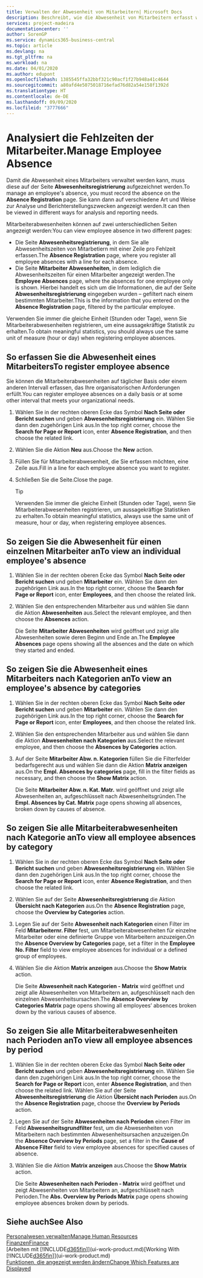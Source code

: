 ```yaml
---
title: Verwalten der Abwesenheit von Mitarbeitern| Microsoft Docs
description: Beschreibt, wie die Abwesenheit von Mitarbeitern erfasst wird und Abwesenheitsstatistiken analysiert werden.
services: project-madeira
documentationcenter: ''
author: SorenGP
ms.service: dynamics365-business-central
ms.topic: article
ms.devlang: na
ms.tgt_pltfrm: na
ms.workload: na
ms.date: 04/01/2020
ms.author: edupont
ms.openlocfilehash: 1385545ffa32bbf321c90acf1f27b948a41c4644
ms.sourcegitcommit: a80afd4e5075018716efad76d82a54e158f1392d
ms.translationtype: HT
ms.contentlocale: de-DE
ms.lasthandoff: 09/09/2020
ms.locfileid: "3777666"
---
```

# <a name="manage-employee-absence"></a><span data-ttu-id="369bb-103">Analysiert die Fehlzeiten der Mitarbeiter.</span><span class="sxs-lookup"><span data-stu-id="369bb-103">Manage Employee Absence</span></span>
<span data-ttu-id="369bb-104">Damit die Abwesenheit eines Mitarbeiters verwaltet werden kann, muss diese auf der Seite **Abwesenheitsregistrierung** aufgezeichnet werden.</span><span class="sxs-lookup"><span data-stu-id="369bb-104">To manage an employee's absence, you must record the absence on the **Absence Registration** page.</span></span> <span data-ttu-id="369bb-105">Sie kann dann auf verschiedene Art und Weise zur Analyse und Berichterstellungszwecken angezeigt werden.</span><span class="sxs-lookup"><span data-stu-id="369bb-105">It can then be viewed in different ways for analysis and reporting needs.</span></span>

<span data-ttu-id="369bb-106">Mitarbeiterabwesenheiten können auf zwei unterschiedlichen Seiten angezeigt werden:</span><span class="sxs-lookup"><span data-stu-id="369bb-106">You can view employee absence in two different pages:</span></span>

* <span data-ttu-id="369bb-107">Die Seite **Abwesenheitsregistrierung**, in dem Sie alle Abwesenheitszeiten von Mitarbetiern mit einer Zeile pro Fehlzeit erfassen.</span><span class="sxs-lookup"><span data-stu-id="369bb-107">The **Absence Registration** page, where you register all employee absences with a line for each absence.</span></span>
* <span data-ttu-id="369bb-108">Die Seite **Mitarbeiter Abwesenheiten**, in dem lediglich die Abwesenheitszeiten für einen Mitarbeiter angezeigt werden.</span><span class="sxs-lookup"><span data-stu-id="369bb-108">The **Employee Absences** page, where the absences for one employee only is shown.</span></span> <span data-ttu-id="369bb-109">Hierbei handelt es sich um die Informationen, die auf der Seite **Abwesenheitsregistrierung** eingegeben wurden – gefiltert nach einem bestimmten Mitarbeiter.</span><span class="sxs-lookup"><span data-stu-id="369bb-109">This is the information that you entered on the **Absence Registration** page, filtered by the particular employee.</span></span>

<span data-ttu-id="369bb-110">Verwenden Sie immer die gleiche Einheit (Stunden oder Tage), wenn Sie Mitarbeiterabwesenheiten registrieren, um eine aussagekräftige Statistik zu erhalten.</span><span class="sxs-lookup"><span data-stu-id="369bb-110">To obtain meaningful statistics, you should always use the same unit of measure (hour or day) when registering employee absences.</span></span>

## <a name="to-register-employee-absence"></a><span data-ttu-id="369bb-111">So erfassen Sie die Abwesenheit eines Mitarbeiters</span><span class="sxs-lookup"><span data-stu-id="369bb-111">To register employee absence</span></span>
<span data-ttu-id="369bb-112">Sie können die Mitarbeiterabwesenheiten auf täglicher Basis oder einem anderen Intervall erfassen, das Ihre organisatorischen Anforderungen erfüllt.</span><span class="sxs-lookup"><span data-stu-id="369bb-112">You can register employee absences on a daily basis or at some other interval that meets your organizational needs.</span></span>

1. <span data-ttu-id="369bb-113">Wählen Sie in der rechten oberen Ecke das Symbol **Nach Seite oder Bericht suchen** und geben **Abwesenheitsregistrierung** ein. Wählen Sie dann den zugehörigen Link aus.</span><span class="sxs-lookup"><span data-stu-id="369bb-113">In the top right corner, choose the **Search for Page or Report** icon, enter **Absence Registration**, and then choose the related link.</span></span>
2. <span data-ttu-id="369bb-114">Wählen Sie die Aktion **Neu** aus.</span><span class="sxs-lookup"><span data-stu-id="369bb-114">Choose the **New** action.</span></span>
3. <span data-ttu-id="369bb-115">Füllen Sie für Mitarbeiterabwesenheit, die Sie erfassen möchten, eine Zeile aus.</span><span class="sxs-lookup"><span data-stu-id="369bb-115">Fill in a line for each employee absence you want to register.</span></span>
4. <span data-ttu-id="369bb-116">Schließen Sie die Seite.</span><span class="sxs-lookup"><span data-stu-id="369bb-116">Close the page.</span></span>

    > [!Tip]
    > <span data-ttu-id="369bb-117">Verwenden Sie immer die gleiche Einheit (Stunden oder Tage), wenn Sie Mitarbeiterabwesenheiten registrieren, um aussagekräftige Statistiken zu erhalten.</span><span class="sxs-lookup"><span data-stu-id="369bb-117">To obtain meaningful statistics, always use the same unit of measure, hour or day, when registering employee absences.</span></span>

## <a name="to-view-an-individual-employees-absence"></a><span data-ttu-id="369bb-118">So zeigen Sie die Abwesenheit für einen einzelnen Mitarbeiter an</span><span class="sxs-lookup"><span data-stu-id="369bb-118">To view an individual employee's absence</span></span>
1. <span data-ttu-id="369bb-119">Wählen Sie in der rechten oberen Ecke das Symbol **Nach Seite oder Bericht suchen** und geben **Mitarbeiter** ein. Wählen Sie dann den zugehörigen Link aus.</span><span class="sxs-lookup"><span data-stu-id="369bb-119">In the top right corner, choose the **Search for Page or Report** icon, enter **Employees**, and then choose the related link.</span></span>
2. <span data-ttu-id="369bb-120">Wählen Sie den entsprechenden Mitarbeiter aus und wählen Sie dann die Aktion **Abwesenheiten** aus.</span><span class="sxs-lookup"><span data-stu-id="369bb-120">Select the relevant employee, and then choose the **Absences** action.</span></span>

    <span data-ttu-id="369bb-121">Die Seite **Mitarbeiter Abwesenheiten** wird geöffnet und zeigt alle Abwesenheiten sowie deren Beginn und Ende an.</span><span class="sxs-lookup"><span data-stu-id="369bb-121">The **Employee Absences** page opens showing all the absences and the date on which they started and ended.</span></span>

## <a name="to-view-an-employees-absence-by-categories"></a><span data-ttu-id="369bb-122">So zeigen Sie die Abwesenheit eines Mitarbeiters nach Kategorien an</span><span class="sxs-lookup"><span data-stu-id="369bb-122">To view an employee's absence by categories</span></span>
1. <span data-ttu-id="369bb-123">Wählen Sie in der rechten oberen Ecke das Symbol **Nach Seite oder Bericht suchen** und geben **Mitarbeiter** ein. Wählen Sie dann den zugehörigen Link aus.</span><span class="sxs-lookup"><span data-stu-id="369bb-123">In the top right corner, choose the **Search for Page or Report** icon, enter **Employees**, and then choose the related link.</span></span>
2. <span data-ttu-id="369bb-124">Wählen Sie den entsprechenden Mitarbeiter aus und wählen Sie dann die Aktion **Abwesenheiten nach Kategorien** aus.</span><span class="sxs-lookup"><span data-stu-id="369bb-124">Select the relevant employee, and then choose the **Absences by Categories** action.</span></span>
3. <span data-ttu-id="369bb-125">Auf der Seite **Mitarbeiter Abw. n. Kategorien** füllen Sie die Filterfelder bedarfsgerecht aus und wählen Sie dann die Aktion **Matrix anzeigen** aus.</span><span class="sxs-lookup"><span data-stu-id="369bb-125">On the **Empl. Absences by categories** page, fill in the filter fields as necessary, and then choose the **Show Matrix** action.</span></span>

    <span data-ttu-id="369bb-126">Die Seite **Mitarbeiter Abw. n. Kat. Matr.** wird geöffnet und zeigt alle Abwesenheiten an, aufgeschlüsselt nach Abwesenheitsgründen.</span><span class="sxs-lookup"><span data-stu-id="369bb-126">The **Empl. Absences by Cat. Matrix** page opens showing all absences, broken down by causes of absence.</span></span>

## <a name="to-view-all-employee-absences-by-category"></a><span data-ttu-id="369bb-127">So zeigen Sie alle Mitarbeiterabwesenheiten nach Kategorie an</span><span class="sxs-lookup"><span data-stu-id="369bb-127">To view all employee absences by category</span></span>
1. <span data-ttu-id="369bb-128">Wählen Sie in der rechten oberen Ecke das Symbol **Nach Seite oder Bericht suchen** und geben **Abwesenheitsregistrierung** ein. Wählen Sie dann den zugehörigen Link aus.</span><span class="sxs-lookup"><span data-stu-id="369bb-128">In the top right corner, choose the **Search for Page or Report** icon, enter **Absence Registration**, and then choose the related link.</span></span>
2. <span data-ttu-id="369bb-129">Wählen Sie auf der Seite **Abwesenheitsregistrierung** die Aktion **Übersicht nach Kategorien** aus.</span><span class="sxs-lookup"><span data-stu-id="369bb-129">On the **Absence Registration** page, choose the **Overview by Categories** action.</span></span>
3. <span data-ttu-id="369bb-130">Legen Sie auf der Seite **Abwesenheit nach Kategorien** einen Filter im Feld **Mitarbeiternr. Filter** fest, um Mitarbeiterabwesenheiten für einzelne Mitarbeiter oder eine definierte Gruppe von Mitarbeitern anzuzeigen.</span><span class="sxs-lookup"><span data-stu-id="369bb-130">On the **Absence Overview by Categories** page, set a filter in the **Employee No. Filter** field to view employee absences for individual or a defined group of employees.</span></span>
4. <span data-ttu-id="369bb-131">Wählen Sie die Aktion **Matrix anzeigen** aus.</span><span class="sxs-lookup"><span data-stu-id="369bb-131">Choose the **Show Matrix** action.</span></span>

    <span data-ttu-id="369bb-132">Die Seite **Abwesenheit nach Kategorien - Matrix** wird geöffnet und zeigt alle Abwesenheiten von Mitarbeitern an, aufgeschlüsselt nach den einzelnen Abwesenheitsursachen.</span><span class="sxs-lookup"><span data-stu-id="369bb-132">The **Absence Overview by Categories Matrix** page opens showing all employees’ absences broken down by the various causes of absence.</span></span>

## <a name="to-view-all-employee-absences-by-period"></a><span data-ttu-id="369bb-133">So zeigen Sie alle Mitarbeiterabwesenheiten nach Perioden an</span><span class="sxs-lookup"><span data-stu-id="369bb-133">To view all employee absences by period</span></span>
1. <span data-ttu-id="369bb-134">Wählen Sie in der rechten oberen Ecke das Symbol **Nach Seite oder Bericht suchen** und geben **Abwesenheitsregistrierung** ein. Wählen Sie dann den zugehörigen Link aus.</span><span class="sxs-lookup"><span data-stu-id="369bb-134">In the top right corner, choose the **Search for Page or Report** icon, enter **Absence Registration**, and then choose the related link.</span></span>
   <span data-ttu-id="369bb-135">Wählen Sie auf der Seite **Abwesenheitsregistrierung** die Aktion **Übersicht nach Perioden** aus.</span><span class="sxs-lookup"><span data-stu-id="369bb-135">On the **Absence Registration** page, choose the **Overview by Periods** action.</span></span>
2. <span data-ttu-id="369bb-136">Legen Sie auf der Seite **Abwesenheiten nach Perioden** einen Filter im Feld **Abwesenheitsgrundfilter** fest, um die Abwesenheiten von Mitarbeitern nach bestimmten Abwesenheitsursachen anzuzeigen.</span><span class="sxs-lookup"><span data-stu-id="369bb-136">On the **Absence Overview by Periods** page, set a filter in the **Cause of Absence Filter** field to view employee absences for specified causes of absence.</span></span>
3. <span data-ttu-id="369bb-137">Wählen Sie die Aktion **Matrix anzeigen** aus.</span><span class="sxs-lookup"><span data-stu-id="369bb-137">Choose the **Show Matrix** action.</span></span>

    <span data-ttu-id="369bb-138">Die Seite **Abwesenheiten nach Perioden - Matrix** wird geöffnet und zeigt Abwesenheiten von Mitarbeitern an, aufgeschlüsselt nach Perioden.</span><span class="sxs-lookup"><span data-stu-id="369bb-138">The **Abs. Overview by Periods Matrix** page opens showing employee absences broken down by periods.</span></span>

## <a name="see-also"></a><span data-ttu-id="369bb-139">Siehe auch</span><span class="sxs-lookup"><span data-stu-id="369bb-139">See Also</span></span>
[<span data-ttu-id="369bb-140">Personalwesen verwalten</span><span class="sxs-lookup"><span data-stu-id="369bb-140">Manage Human Resources</span></span>](hr-manage-human-resources.md)  
[<span data-ttu-id="369bb-141">Finanzen</span><span class="sxs-lookup"><span data-stu-id="369bb-141">Finance</span></span>](finance.md)  
<span data-ttu-id="369bb-142">[Arbeiten mit [!INCLUDE[d365fin](includes/d365fin_md.md)]](ui-work-product.md)</span><span class="sxs-lookup"><span data-stu-id="369bb-142">[Working With [!INCLUDE[d365fin](includes/d365fin_md.md)]](ui-work-product.md)</span></span>  
[<span data-ttu-id="369bb-143">Funktionen, die angezeigt werden ändern</span><span class="sxs-lookup"><span data-stu-id="369bb-143">Change Which Features are Displayed</span></span>](ui-experiences.md)
